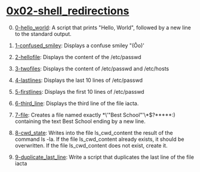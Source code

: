 # [0x02-shell_redirections](0x02-shell_redirections)
0. [0-hello_world](0-hello_world): A script that prints "Hello, World", followed by a new line to the standard output.

1. [1-confused_smiley](1-confused_smiley): Displays a confuse smiley "(Ôo)'

2. [2-hellofile](2-hellofile): Displays the content of the /etc/passwd

3. [3-twofiles](3-twofiles): Displays the content of /etc/passwd and /etc/hosts

4. [4-lastlines](4-lastlines): Displays the last 10 lines of /etc/passwd

5. [5-firstlines](5-firstlines): Displays the first 10 lines of /etc/passwd

6. [6-third_line](6-third_line): Displays the third line of the file iacta.

7. [7-file](7-file): Creates a file named exactly \*\\'"Best School"\'\\*$\?\*\*\*\*\*:) containing the text Best School ending by a new line.

8. [8-cwd_state](8-cwd_state): Writes into the file ls_cwd_content the result of the command ls -la. If the file ls_cwd_content already exists, it should be overwritten. If the file ls_cwd_content does not exist, create it.

9. [9-duplicate_last_line](9-duplicate_last_line): Write a script that duplicates the last line of the file iacta


